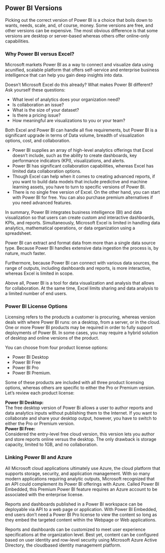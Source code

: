## Power BI Versions
Picking out the correct version of Power BI is a choice that boils down to wants, needs, scale, and, of course, money. Some versions are free, and other versions can be expensive. The most obvious difference is that some versions are desktop or server-based whereas others offer online-only capabilities.

### Why Power BI versus Excel?
Microsoft markets Power BI as a way to connect and visualize data using acunified, scalable platform that offers self-service and enterprise business intelligence that can help you gain deep insights into data.  

Doesn’t Microsoft Excel do this already? What makes Power BI different? Ask yourself these questions:
- What level of analytics does your organization need?  
- Is collaboration an issue?  
- What is the size of your dataset?  
- Is there a pricing issue?  
- How meaningful are visualizations to you or your team?

Both Excel and Power BI can handle all five requirements, but Power BI is a significant upgrade in terms of Data volume, breadth of visualization options, cost, and collaboration.  
- Power BI supplies an array of high-level analytics offerings that Excel doesn’t include, such as the ability to create dashboards, key performance indicators (KPI), visualizations, and alerts.
- Power BI has significant collaboration capabilities, whereas Excel has limited data collaboration options.
- Though Excel can help when it comes to creating advanced reports, if you want to build data models that include predictive and machine learning assets, you have to turn to specific versions of Power BI.
- There is no single free version of Excel. On the other hand, you can start with Power BI for free. You can also purchase premium alternatives if you need advanced features.

In summary, Power BI integrates business intelligence (BI) and data visualization so that users can create custom and interactive dashboards, KPIs, and reports. Simultaneously, Microsoft Excel is limited in handling data analytics, mathematical operations, or data organization using a spreadsheet.  

Power BI can extract and format data from more than a single data source type. Because Power BI handles extensive data ingestion the process is, by nature, much faster.  

Furthermore, because Power BI can connect with various data sources, the range of outputs, including dashboards and reports, is more interactive, whereas Excel is limited in scope.  

Above all, Power BI is a tool for data visualization and analysis that allows for collaboration. At the same time, Excel limits sharing and data analysis to a limited number of end users.  

### Power BI License Options
Licensing refers to the products a customer is procuring, whereas version deals with where Power BI runs: on a desktop, from a server, or in the cloud. One or more Power BI products may be required in order to fully support deployments of Power BI. In some cases, you may require a hybrid solution of desktop and online versions of the product.  

You can choose from four product license options: 
- Power BI Desktop
- Power BI Free
- Power BI Pro
- Power BI Premium.  

Some of these products are included with all three product licensing options, whereas others are specific to either the Pro or Premium version. Let’s review each product license:  

**Power BI Desktop:**  
The free desktop version of Power Bi allows a user to author reports and data analytics inputs without publishing them to the Internet. If you want to collaborate and share your desktop output, however, you have to switch to either the Pro or Premium version.  
**Power BI Free:**  
Considered the entry-level free cloud version, this version lets you author and store reports online versus the desktop. The only drawback is storage capacity, limited to 1GB, and no collaboration.












### Linking Power BI and Azure
All Microsoft cloud applications ultimately use Azure, the cloud platform that supports storage, security, and application management. With
so many modern applications requiring analytic outputs, Microsoft recognized that an API could complement its Power BI offerings with Azure. Called Power BI Embedded, this Premium Power BI feature requires an Azure account to be associated with the enterprise license.  

Reports and dashboards published in a Power BI workspace can be deployable via API to a web page or application. With Power BI Embedded, end users don’t need a Power BI Pro license to view the content so long as they embed the targeted content within the Webpage or Web applications.  

Reports and dashboards can be customized to meet user experience specifications at the organization level. Best yet, content can be configured based on user identity and row-level security using Microsoft Azure Active Directory, the cloudbased identity management platform.
